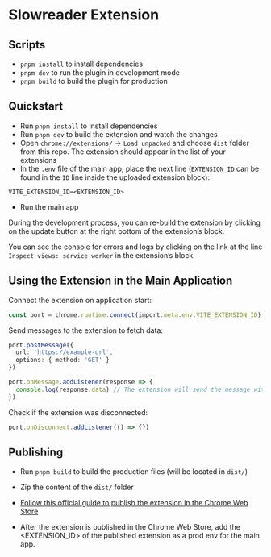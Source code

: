 # Slowreader Extension

## Scripts

- `pnpm install` to install dependencies
- `pnpm dev` to run the plugin in development mode
- `pnpm build` to build the plugin for production

## Quickstart

- Run `pnpm install` to install dependencies
- Run `pnpm dev` to build the extension and watch the changes
- Open `chrome://extensions/` -> `Load unpacked` and choose `dist` folder from this repo. The extension should appear in the list of your extensions
- In the `.env` file of the main app, place the next line (`EXTENSION_ID` can be found in the `ID` line inside the uploaded extension block):

`VITE_EXTENSION_ID=<EXTENSION_ID>`

- Run the main app

During the development process, you can re-build the extension by clicking on the update button at the right bottom of the extension’s block.

You can see the console for errors and logs by clicking on the link at the line `Inspect views: service worker` in the extension’s block.

## Using the Extension in the Main Application

Connect the extension on application start:

```ts
const port = chrome.runtime.connect(import.meta.env.VITE_EXTENSION_ID)
```

Send messages to the extension to fetch data:

```ts
port.postMessage({
  url: 'https://example-url',
  options: { method: 'GET' }
})

port.onMessage.addListener(response => {
  console.log(response.data) // The extension will send the message with fetched data
})
```

Check if the extension was disconnected:

```ts
port.onDisconnect.addListener(() => {})
```

## Publishing

- Run `pnpm build` to build the production files (will be located in `dist/`)

- Zip the content of the `dist/` folder

- [Follow this official guide to publish the extension in the Chrome Web Store](https://developer.chrome.com/docs/webstore/publish)

- After the extension is published in the Chrome Web Store, add the <EXTENSION_ID> of the published extension as a prod env for the main app.
